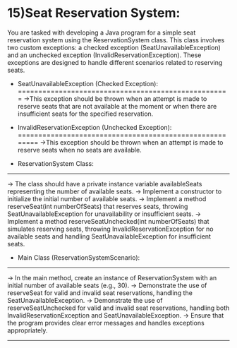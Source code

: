 15)Seat Reservation System:
============================

You are tasked with developing a Java program for a simple seat reservation system using the ReservationSystem class.
 This class involves two custom exceptions: a checked exception (SeatUnavailableException) and an unchecked exception
 (InvalidReservationException). These exceptions are designed to handle different scenarios related to reserving seats.

* SeatUnavailableException (Checked Exception):
====================================================
->This exception should be thrown when an attempt is made to reserve seats that are not available at the moment or when there are 
insufficient seats for the specified reservation.

* InvalidReservationException (Unchecked Exception):
========================================================
->This exception should be thrown when an attempt is made to reserve seats when no seats are available.


* ReservationSystem Class:
---------------------------
-> The class should have a private instance variable availableSeats representing the number of available seats.
-> Implement a constructor to initialize the initial number of available seats.
-> Implement a method reserveSeat(int numberOfSeats) that reserves seats, throwing SeatUnavailableException for unavailability
or insufficient seats.
-> Implement a method reserveSeatUnchecked(int numberOfSeats) that simulates reserving seats, throwing
 InvalidReservationException for no available seats and handling SeatUnavailableException for insufficient seats.


* Main Class (ReservationSystemScenario):
---------------------------------------------
-> In the main method, create an instance of ReservationSystem with an initial number of available seats (e.g., 30).
-> Demonstrate the use of reserveSeat for valid and invalid seat reservations, handling the SeatUnavailableException.
-> Demonstrate the use of reserveSeatUnchecked for valid and invalid seat reservations, handling both InvalidReservationException and SeatUnavailableException.
-> Ensure that the program provides clear error messages and handles exceptions appropriately.

----------------------------------------------------------
